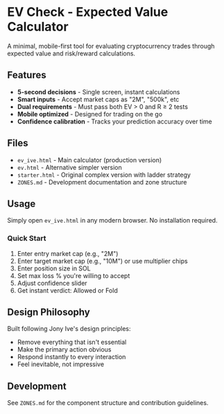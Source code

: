 # EV Check - Expected Value Calculator

A minimal, mobile-first tool for evaluating cryptocurrency trades through expected value and risk/reward calculations.

## Features

- **5-second decisions** - Single screen, instant calculations
- **Smart inputs** - Accept market caps as "2M", "500k", etc
- **Dual requirements** - Must pass both EV > 0 and R ≥ 2 tests
- **Mobile optimized** - Designed for trading on the go
- **Confidence calibration** - Tracks your prediction accuracy over time

## Files

- `ev_ive.html` - Main calculator (production version)
- `ev.html` - Alternative simpler version
- `starter.html` - Original complex version with ladder strategy
- `ZONES.md` - Development documentation and zone structure

## Usage

Simply open `ev_ive.html` in any modern browser. No installation required.

### Quick Start

1. Enter entry market cap (e.g., "2M")
2. Enter target market cap (e.g., "10M") or use multiplier chips
3. Enter position size in SOL
4. Set max loss % you're willing to accept
5. Adjust confidence slider
6. Get instant verdict: Allowed or Fold

## Design Philosophy

Built following Jony Ive's design principles:
- Remove everything that isn't essential
- Make the primary action obvious
- Respond instantly to every interaction
- Feel inevitable, not impressive

## Development

See `ZONES.md` for the component structure and contribution guidelines.
